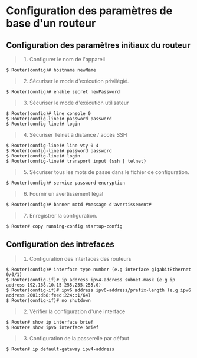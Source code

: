# Configuration des paramètres de base d'un routeur

## Configuration des paramètres initiaux du routeur

> 1. Configurer le nom de l'appareil
```
$ Router(config)# hostname newName
```

> 2. Sécuriser le mode d'exécution privilégié.
```
$ Router(config)# enable secret newPassword
```

> 3. Sécuriser le mode d'exécution utilisateur
```
$ Router(config)# line console 0
$ Router(config-line)# password password
$ Router(config-line)# login
```

> 4. Sécuriser Telnet à distance / accès SSH

```
$ Router(config-line)# line vty 0 4
$ Router(config-line)# password password
$ Router(config-line)# login
$ Router(config-line)# transport input {ssh | telnet}
```


> 5. Sécuriser tous les mots de passe dans le fichier de configuration.

```
$ Router(config)# service password-encryption
```

> 6. Fournir un avertissement légal

```
$ Router(config)# banner motd #message d'avertissement#
```

> 7. Enregistrer la configuration.

```
$ Router# copy running-config startup-config
```

## Configuration des intrefaces

> 1. Configuration des interfaces des routeurs
```
$ Router(config)# interface type number (e.g interface gigabitEthernet 0/0/1)
$ Router(config-if)# ip address ipv4-address subnet-mask (e.g ip address 192.168.10.15 255.255.255.0)
$ Router(config-if)# ipv6 address ipv6-address/prefix-length (e.g ipv6 address 2001:db8:feed:224::1/64)
$ Router(config-if)# no shutdown
```

> 2. Vérifier la configuration d'une interface
```
$ Router# show ip interface brief
$ Router# show ipv6 interface brief
```

> 3. Configuration de la passerelle par défaut
```
$ Router# ip default-gateway ipv4-address
```



